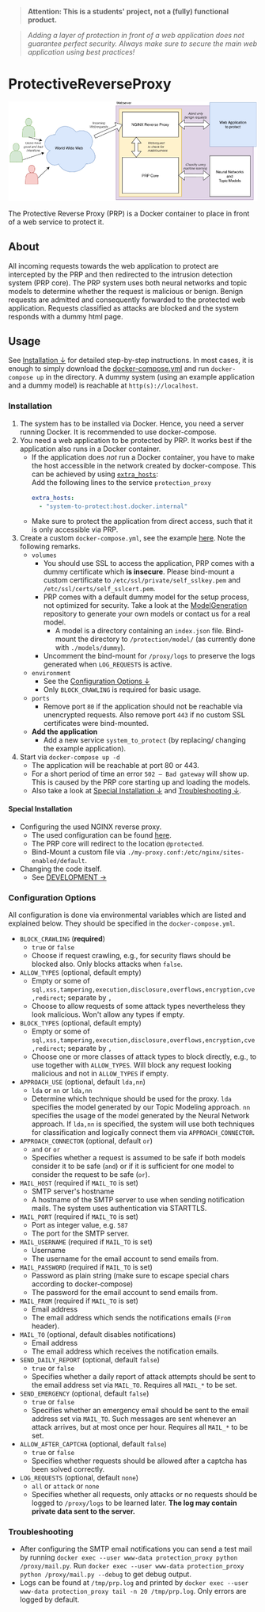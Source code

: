 > **Attention: This is a students' project, not a (fully) functional product.**

> *Adding a layer of protection in front of a web application does not guarantee perfect security.
> Always make sure to secure the main web application using best practices!*

# **P**rotective**R**everse**P**roxy

![Architecture of PRP](conf/prp_graphic.svg)

The Protective Reverse Proxy (PRP) is a Docker container to place in front of a web service to protect it.

## About

All incoming requests towards the web application to protect are intercepted by the PRP and then redirected to the intrusion detection system (PRP core). 
The PRP system uses both neural networks and topic models to determine whether the request is malicious or benign. 
Benign requests are admitted and consequently forwarded to the protected web application. Requests classified as attacks are blocked and the system responds with a dummy html page.

## Usage

See [Installation &darr;](#installation) for detailed step-by-step instructions. In most cases, it is enough to 
simply download the [docker-compose.yml](docker-compose.yml)
and run `docker-compose up` in the directory. A dummy system (using an example application and a dummy model) is reachable at `http(s)://localhost`.

### Installation

1. The system has to be installed via Docker. Hence, you need a server running Docker. It is recommended to use docker-compose.
2. You need a web application to be protected by PRP. It works best if the application also runs in a Docker container.
	- If the application does *not* run a Docker container, you have to make the host accessible in the network created by docker-compose. This can be achieved by using [`extra_hosts`](https://docs.docker.com/compose/compose-file/compose-file-v2/#extra_hosts):  
	Add the following lines to the service `protection_proxy`
		```yml
		extra_hosts:
		  - "system-to-protect:host.docker.internal"
		```
	- Make sure to protect the application from direct access, such that it is only accessible via PRP.
3. Create a custom `docker-compose.yml`, see the example [here](docker-compose.yml). Note the following remarks.
	- `volumes`
		- You should use SSL to access the application, PRP comes with a dummy certificate
			which **is insecure**. Please bind-mount a custom certificate to
			`/etc/ssl/private/self_sslkey.pem` and `/etc/ssl/certs/self_sslcert.pem`.
		- PRP comes with a default dummy model for the setup process, not optimized for security. Take a look
			at the [ModelGeneration](https://github.com/CaseStudyIntrusionDetection/ModelGeneration)
			repository to generate your own models or contact us for a real model.
			- A model is a directory containing an `index.json` file. Bind-mount the directory to `/protection/model/` (as currently done with `./models/dummy`).
		- Uncomment the bind-mount for `/proxy/logs` to preserve the logs generated when `LOG_REQUESTS` is active.
	- `environment`
		- See the [Configuration Options &darr;](#configuration-options)
		- Only `BLOCK_CRAWLING` is required for basic usage.
	- `ports`
		- Remove port `80` if the application should not be reachable via unencrypted requests.
			Also remove port `443` if no custom SSL certificates were bind-mounted.
	- **Add the application**
		- Add a new service `system_to_protect` (by replacing/ changing the example application).
4. Start via `docker-compose up -d`
	- The application will be reachable at port 80 or 443.
	- For a short period of time an error `502 – Bad gateway` will show up.
		This is caused by the PRP core starting up and loading the models.
	- Also take a look at [Special Installation &darr;](#special-installation) and [Troubleshooting &darr;](#troubleshooting). 

#### Special Installation

- Configuring the used NGINX reverse proxy.
	- The used configuration can be found [here](conf/proxy.conf).
	- The PRP core will redirect to the location `@protected`.
	- Bind-Mount a custom file via `./my-proxy.conf:/etc/nginx/sites-enabled/default`.
- Changing the code itself.
	- See [DEVELOPMENT &rarr;](DEVELOPMENT.md)

### Configuration Options

All configuration is done via environmental variables which are listed and explained below.
They should be specified in the `docker-compose.yml`.

- `BLOCK_CRAWLING` (**required**)
	- `true` or `false` 
	- Choose if request crawling, e.g., for security flaws should be blocked also. Only blocks attacks when `false`.
- `ALLOW_TYPES` (optional, default empty)
	- Empty or some of `sql,xss,tampering,execution,disclosure,overflows,encryption,cve,redirect`; separate by `,` 
	- Choose to allow requests of some attack types nevertheless they look malicious. Won't allow any types if empty. 
- `BLOCK_TYPES` (optional, default empty)
	- Empty or some of `sql,xss,tampering,execution,disclosure,overflows,encryption,cve,redirect`; separate by `,` 
	- Choose one or more classes of attack types to block directly, e.g., to use together with `ALLOW_TYPES`.
		Will block any request looking malicious and not in `ALLOW_TYPES` if empty. 
- `APPROACH_USE` (optional, default `lda,nn`)
	- `lda` or `nn` or `lda,nn`
	- Determine which technique should be used for the proxy. `lda` specifies the model generated by our 
		Topic Modeling approach. `nn` specifies the usage of the model generated by the Neural Network approach. 
		If `lda,nn` is specified, the system will use both techniques for classification and logically
		connect them via `APPROACH_CONNECTOR`. 
- `APPROACH_CONNECTOR` (optional, default `or`)
	- `and` or `or`
	- Specifies whether a request is assumed to be safe if both models consider it to be safe (`and`)
		or if it is sufficient for one model to consider the request to be safe (`or`).
- `MAIL_HOST` (required if `MAIL_TO` is set)
	- SMTP server's hostname
	- A hostname of the SMTP server to use when sending notification mails. The system uses authentication via STARTTLS.
- `MAIL_PORT` (required if `MAIL_TO` is set)
	- Port as integer value, e.g. `587`
	- The port for the SMTP server.
- `MAIL_USERNAME` (required if `MAIL_TO` is set)
	- Username
	- The username for the email account to send emails from.
- `MAIL_PASSWORD` (required if `MAIL_TO` is set)
	- Password as plain string (make sure to escape special chars according to docker-compose)
	- The password for the email account to send emails from.
- `MAIL_FROM` (required if `MAIL_TO` is set)
	- Email address
	- The email address which sends the notifications emails (`From` header).
- `MAIL_TO` (optional, default disables notifications)
	- Email address
	- The email address which receives the notification emails.
- `SEND_DAILY_REPORT` (optional, default `false`)
	- `true` or `false` 
	- Specifies whether a daily report of attack attempts should be sent to
		the email address set via `MAIL_TO`. Requires all `MAIL_*` to be set. 
- `SEND_EMERGENCY` (optional, default `false`)
	- `true` or `false` 
	- Specifies whether an emergency email should be sent to the email address
		set via `MAIL_TO`. Such messages are sent whenever an attack arrives, but at most
		once per hour. Requires all `MAIL_*` to be set.
- `ALLOW_AFTER_CAPTCHA` (optional, default `false`)
	- `true` or `false` 
	- Specifies whether requests should be allowed after a captcha has been
		solved correctly.
- `LOG_REQUESTS` (optional, default `none`)
	- `all` or `attack` or `none`
	- Specifies whether all requests, only attacks or no requests should be logged
		to `/proxy/logs` to be learned later. **The log may contain private data
		sent to the server.** 

### Troubleshooting

- After configuring the SMTP email notifications you can send a test mail by 
	running `docker exec --user www-data protection_proxy python /proxy/mail.py`.
	Run `docker exec --user www-data protection_proxy python /proxy/mail.py --debug` to get debug output.
- Logs can be found at `/tmp/prp.log` and printed by
	`docker exec --user www-data protection_proxy tail -n 20 /tmp/prp.log`.
	Only errors are logged by default.
